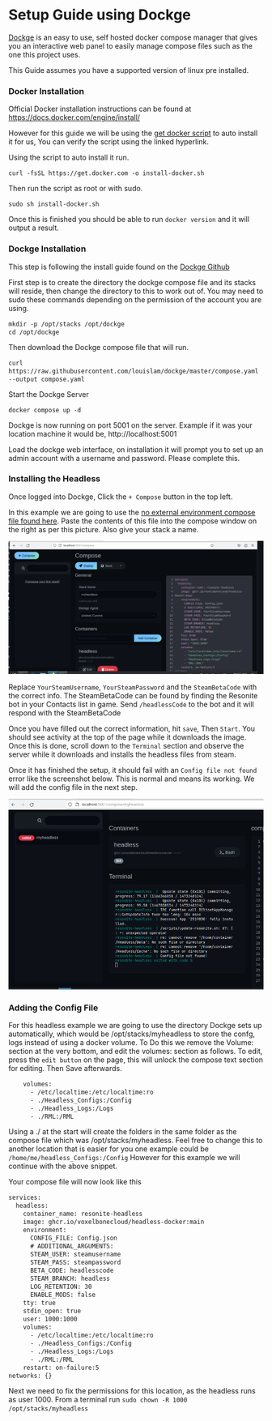 # Setup Guide using Dockge

[Dockge](https://github.com/louislam/dockge) is an easy to use, self hosted docker compose manager that gives you an interactive web panel to easily manage compose files such as the one this project uses.

This Guide assumes you have a supported version of linux pre installed.

### Docker Installation
Official Docker installation instructions can be found at https://docs.docker.com/engine/install/

However for this guide we will be using the [get docker script](https://get.docker.com/) to auto install it for us, You can verify the script using the linked hyperlink. 

Using the script to auto install it run.

```
curl -fsSL https://get.docker.com -o install-docker.sh
```

Then run the script as root or with sudo. 

```
sudo sh install-docker.sh
```

Once this is finished you should be able to run ```docker version``` and it will output a result.



### Dockge Installation
This step is following the install guide found on the [Dockge Github](https://github.com/louislam/dockge)

First step is to create the directory the dockge compose file and its stacks will reside, then change the directory to this to work out of.
You may need to sudo these commands depending on the permission of the account you are using.
```
mkdir -p /opt/stacks /opt/dockge
cd /opt/dockge
```
Then download the Dockge compose file that will run.
```
curl https://raw.githubusercontent.com/louislam/dockge/master/compose.yaml --output compose.yaml
```
Start the Dockge Server
```
docker compose up -d
```
Dockge is now running on port 5001 on the server. Example if it was your location machine it would be, http://localhost:5001

Load the dockge web interface, on installation it will prompt you to set up an admin account with a username and password. Please complete this. 

### Installing the Headless
Once logged into Dockge, Click the ```+ Compose``` button in the top left. 

In this example we are going to use the [no external environment compose file found here](examples\compose-noenv-example.yml).  Paste the contents of this file into the compose window on the right as per this picture. Also give your stack a name.

![Example Image of Dockge with pasted compose](dockge/dockge-1.png)

Replace ```YourSteamUsername```, ```YourSteamPassword``` and the ```SteamBetaCode``` with the correct info. The SteamBetaCode can  be found by finding the Resonite bot in your Contacts list in game. Send ```/headlessCode``` to the bot and it will respond with the SteamBetaCode

Once you have filled out the correct information, hit ```save```, Then ```Start```. You should see activity at the top of the page while it downloads the image. Once this is done, scroll down to the ```Terminal``` section and observe the server while it downloads and installs the headless files from steam.

Once it has finished the setup, it should fail with an ```Config file not found``` error like the screenshot below. This is normal and means its working. We will add the config file in the next step. 

![Example Image of Dockge with pasted compose](dockge/dockge-2.png)

### Adding the Config File

For this headless example we are going to use the directory Dockge sets up automatically, which would be /opt/stacks/myheadless to store the confg, logs instead of using a docker volume. To Do this we remove the Volume: section at the very bottom, and edit the volumes: section as follows. To edit, press the ```edit button``` on the page, this will unlock the compose text section for editing. Then Save afterwards.
```
    volumes:
      - /etc/localtime:/etc/localtime:ro
      - ./Headless_Configs:/Config
      - ./Headless_Logs:/Logs
      - ./RML:/RML
```

Using a ./ at the start will create the folders in the same folder as the compose file which was /opt/stacks/myheadless. Feel free to change this to another location that is easier for you one example could be ```/home/me/headless_Configs:/Config``` However for this example we will continue with the above snippet. 

Your compose file will now look like this
```
services:
  headless:
    container_name: resonite-headless
    image: ghcr.io/voxelbonecloud/headless-docker:main
    environment:
      CONFIG_FILE: Config.json
      # ADDITIONAL_ARGUMENTS:
      STEAM_USER: steamusername
      STEAM_PASS: steampassword
      BETA_CODE: headlesscode
      STEAM_BRANCH: headless
      LOG_RETENTION: 30
      ENABLE_MODS: false
    tty: true
    stdin_open: true
    user: 1000:1000
    volumes:
      - /etc/localtime:/etc/localtime:ro
      - ./Headless_Configs:/Config
      - ./Headless_Logs:/Logs
      - ./RML:/RML
    restart: on-failure:5
networks: {}
``` 
Next we need to fix the permissions for this location, as the headless runs as user 1000. From a terminal run ```sudo chown -R 1000 /opt/stacks/myheadless```



